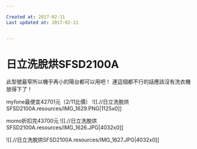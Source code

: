 ```yaml
---

Created at: 2017-02-11
Last updated at: 2017-02-11


---
```


# 日立洗脫烘SFSD2100A


此型號最窄所以機乎再小的陽台都可以用吧！
連這個都不行的話應該沒有洗衣機放得下了！

myfone最便宜42701元（2/11比價）
![[.//日立洗脫烘SFSD2100A.resources/IMG_1629.PNG\|1125x0]]

momo折扣完43700元
![[.//日立洗脫烘SFSD2100A.resources/IMG_1626.JPG\|4032x0]]

![[.//日立洗脫烘SFSD2100A.resources/IMG_1627.JPG\|4032x0]]

